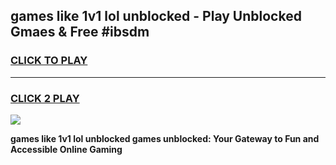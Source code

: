 
## games like 1v1 lol unblocked - Play Unblocked Gmaes & Free #ibsdm
<h3>
<a href="https://news.freeplayer.one?title=games_like_1v1_lol_unblocked&ref=03M">CLICK TO PLAY</a></h3>
<hr>

<h3>
<a href="https://news.freeplayer.one?title=games_like_1v1_lol_unblocked&ref=03M">CLICK 2 PLAY</a>
  
</h3>

<a href="https://news.freeplayer.one?title=games_like_1v1_lol_unblocked&ref=03M"><img src="https://clearcache.store/games.png"></a>


**games like 1v1 lol unblocked games unblocked: Your Gateway to Fun and Accessible Online Gaming**
